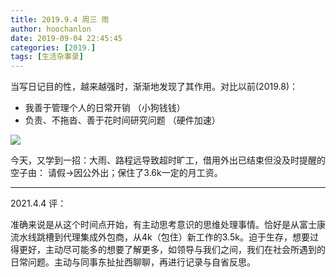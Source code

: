 ```yaml
---
title: 2019.9.4 周三 雨
author: hoochanlon
date: 2019-09-04 22:45:45
categories: [2019.]
tags: [生活杂事录]
---
```

当写日记目的性，越来越强时，渐渐地发现了其作用。对比以前(2019.8)：

* 我善于管理个人的日常开销 （小狗钱钱）
* 负责、不拖沓、善于花时间研究问题 （硬件加速）

![](https://i.postimg.cc/pXhdbWXg/Snipaste-2019-08-29-22-43-52.png)

今天，又学到一招：大雨、路程远导致超时旷工，借用外出已结束但没及时提醒的空子由： 请假->因公外出；保住了3.6k一定的月工资。

<!-- more -->

---

2021.4.4 评：

准确来说是从这个时间点开始，有主动思考意识的思维处理事情。恰好是从富士康流水线跳槽到代理集成外包商，从4k（包住）新工作的3.5k。迫于生存，想要过得更好，主动尽可能多的想要了解更多，如领导与我们之间，我们在社会所遇到的日常问题。主动与同事东扯扯西聊聊，再进行记录与自省反思。
